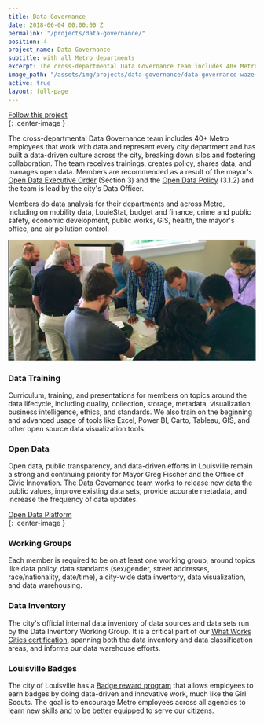 ```yaml
---
title: Data Governance
date: 2018-06-04 00:00:00 Z
permalink: "/projects/data-governance/"
position: 4
project_name: Data Governance
subtitle: with all Metro departments
excerpt: The cross-departmental Data Governance team includes 40+ Metro employees that work with data and represent every city department. The team receives trainings, creates policy, shares data, and manages open data. 
image_path: "/assets/img/projects/data-governance/data-governance-waze-hackathon.jpg"
active: true
layout: full-page
---
```


<div class="end-xs hidden-xs col-md-3 button-wrap">
<a class="usa-button usa-button-outline link--external" href="https://public.govdelivery.com/accounts/KYLOUISVILLE/subscriber/new?category_id=KYLOUISVILLE_C70" target="_blank">Follow this project</a>
</div>{: .center-image }

The cross-departmental Data Governance team includes 40+ Metro employees that work with data and represent every city department and has built a data-driven culture across the city, breaking down silos and fostering collaboration.  The team receives trainings, creates policy, shares data, and manages open data.  Members are recommended as a result of the mayor's [Open Data Executive Order](https://data.louisvilleky.gov/mayor-fischers-open-data-executive-order) (Section 3) and the [Open Data Policy](https://data.louisvilleky.gov/open-data-policy) (3.1.2) and the team is lead by the city's Data Officer.  

Members do data analysis for their departments and across Metro, including on mobility data, LouieStat, budget and finance, crime and public safety, economic development, public works, GIS, health, the mayor's office, and air pollution control.

![Data governance analog hackathon](/assets/img/projects/data-governance/data_governance_hackathon.jpg)

### Data Training

Curriculum, training, and presentations for members on topics around the data lifecycle, including quality, collection, storage, metadata, visualization, business intelligence, ethics, and standards.  We also train on the beginning and advanced usage of tools like Excel, Power BI, Carto, Tableau, GIS, and other open source data visualization tools.

### Open Data

Open data, public transparency, and data-driven efforts in Louisville remain a strong and continuing priority for Mayor Greg
Fischer and the Office of Civic Innovation.  The Data Governance team works to release new data the public values, improve existing data
sets, provide accurate metadata, and increase the frequency of data updates. 

<div class="end-xs hidden-xs col-md-3 button-wrap">
<a class="usa-button usa-button-outline link--external" href="https://data.louisvilleky.gov" target="_blank">Open Data Platform</a>
</div>{: .center-image }

### Working Groups

Each member is required to be on at least one working group, around topics like data policy, data standards (sex/gender, street addresses, race/nationality, date/time), a city-wide data inventory, data visualization, and data warehousing.

### Data Inventory

The city's official internal data inventory of data sources and data sets run by the Data Inventory Working Group.  It is a critical part of our [What Works Cities certification](https://medium.com/@WhatWorksCities/louisville-a-data-savvy-approach-from-louielab-to-louiestat-6801da2b3d5a), spanning both the data inventory and data classification areas, and informs our data warehouse efforts.

### Louisville Badges

The city of Louisville has a [Badge reward program](https://louisvilleky.gov/government/performance-improvement-innovation/louisville-metro-badges) that allows employees to earn badges by doing data-driven and innovative work, much like the Girl Scouts.   The goal is to encourage Metro employees across all agencies to learn new skills and to be better equipped to serve our citizens.

